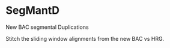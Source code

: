 # SegMantD
New BAC segmental Duplications

Stitch the sliding window alignments from the new BAC vs HRG.

